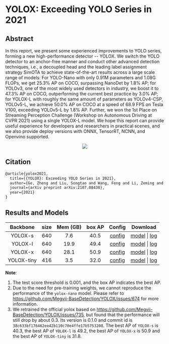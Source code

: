 # YOLOX: Exceeding YOLO Series in 2021

## Abstract

<!-- [ABSTRACT] -->

In this report, we present some experienced improvements to YOLO series, forming a new high-performance detector -- YOLOX. We switch the YOLO detector to an anchor-free manner and conduct other advanced detection techniques, i.e., a decoupled head and the leading label assignment strategy SimOTA to achieve state-of-the-art results across a large scale range of models: For YOLO-Nano with only 0.91M parameters and 1.08G FLOPs, we get 25.3% AP on COCO, surpassing NanoDet by 1.8% AP; for YOLOv3, one of the most widely used detectors in industry, we boost it to 47.3% AP on COCO, outperforming the current best practice by 3.0% AP; for YOLOX-L with roughly the same amount of parameters as YOLOv4-CSP, YOLOv5-L, we achieve 50.0% AP on COCO at a speed of 68.9 FPS on Tesla V100, exceeding YOLOv5-L by 1.8% AP. Further, we won the 1st Place on Streaming Perception Challenge (Workshop on Autonomous Driving at CVPR 2021) using a single YOLOX-L model. We hope this report can provide useful experience for developers and researchers in practical scenes, and we also provide deploy versions with ONNX, TensorRT, NCNN, and Openvino supported.

<!-- [IMAGE] -->
<div align=center>
<img src="https://user-images.githubusercontent.com/40661020/144001736-9fb303dd-eac7-46b0-ad45-214cfa51e928.png"/>
</div>

<!-- [PAPER_TITLE: YOLOX: Exceeding YOLO Series in 2021] -->
<!-- [PAPER_URL: https://arxiv.org/abs/2107.08430] -->

## Citation

<!-- [ALGORITHM] -->

```latex
@article{yolox2021,
  title={{YOLOX}: Exceeding YOLO Series in 2021},
  author={Ge, Zheng and Liu, Songtao and Wang, Feng and Li, Zeming and Sun, Jian},
  journal={arXiv preprint arXiv:2107.08430},
  year={2021}
}
```

## Results and Models

| Backbone  | size   | Mem (GB) |   box AP | Config | Download |
|:---------:|:-------:|:-------:|:-------:|:--------:|:------:|
| YOLOX-s | 640 |   7.6      |   40.5  | [config](https://github.com/open-mmlab/mmdetection/tree/master/configs/yolox/yolox_s_8x8_300e_coco.py)       |[model](https://download.openmmlab.com/mmdetection/v2.0/yolox/yolox_s_8x8_300e_coco/yolox_s_8x8_300e_coco_20211121_095711-4592a793.pth) &#124; [log](https://download.openmmlab.com/mmdetection/v2.0/yolox/yolox_s_8x8_300e_coco/yolox_s_8x8_300e_coco_20211121_095711.log.json) |
| YOLOX-l | 640 |   19.9      |   49.4  | [config](https://github.com/open-mmlab/mmdetection/tree/master/configs/yolox/yolox_l_8x8_300e_coco.py)       |[model](https://download.openmmlab.com/mmdetection/v2.0/yolox/yolox_l_8x8_300e_coco/yolox_l_8x8_300e_coco_20211126_140236-d3bd2b23.pth) &#124; [log](https://download.openmmlab.com/mmdetection/v2.0/yolox/yolox_l_8x8_300e_coco/yolox_l_8x8_300e_coco_20211126_140236.log.json) |
| YOLOX-x | 640 |   28.1      |   50.9  | [config](https://github.com/open-mmlab/mmdetection/tree/master/configs/yolox/yolox_x_8x8_300e_coco.py)       |[model](https://download.openmmlab.com/mmdetection/v2.0/yolox/yolox_x_8x8_300e_coco/yolox_x_8x8_300e_coco_20211126_140254-1ef88d67.pth) &#124; [log](https://download.openmmlab.com/mmdetection/v2.0/yolox/yolox_x_8x8_300e_coco/yolox_x_8x8_300e_coco_20211126_140254.log.json) |
| YOLOX-tiny | 416 |   3.5      |   32.0  | [config](https://github.com/open-mmlab/mmdetection/tree/master/configs/yolox/yolox_tiny_8x8_300e_coco.py)       |[model](https://download.openmmlab.com/mmdetection/v2.0/yolox/yolox_tiny_8x8_300e_coco/yolox_tiny_8x8_300e_coco_20211124_171234-b4047906.pth) &#124; [log](https://download.openmmlab.com/mmdetection/v2.0/yolox/yolox_tiny_8x8_300e_coco/yolox_tiny_8x8_300e_coco_20211124_171234.log.json) |


**Note**:

1. The test score threshold is 0.001, and the box AP indicates the best AP.
2. Due to the need for pre-training weights, we cannot reproduce the performance of the `yolox-nano` model. Please refer to https://github.com/Megvii-BaseDetection/YOLOX/issues/674 for more information.
3. We retrained the official yolox based on https://github.com/Megvii-BaseDetection/YOLOX/issues/735, but found that the performance will still drop by about 0.3. Its version is 0.1.0 and commit id is `38c633bf176462ee42b110c70e4ffe17b5753208`. The best AP of `YOLOX-s` is 40.3, the best AP of `YOLOX-l` is 49.2, the best AP of `YOLOX-x` is 50.9 and the best AP of `YOLOX-tiny` is 31.8.
